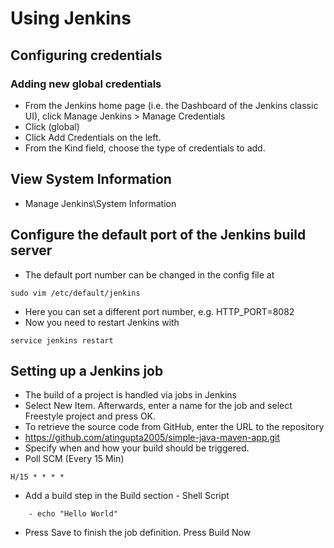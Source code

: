 # Using Jenkins

## Configuring credentials

### Adding new global credentials

 - From the Jenkins home page (i.e. the Dashboard of the Jenkins classic UI), click Manage Jenkins > Manage Credentials
 - Click (global)
 - Click Add Credentials on the left.
 - From the Kind field, choose the type of credentials to add.

## View System Information
 - Manage Jenkins\System Information

## Configure the default port of the Jenkins build server
  - The default port number can be changed in the config file at
 ```
 sudo vim /etc/default/jenkins
 ```
  - Here you can set a different port number, e.g. HTTP_PORT=8082
  - Now you need to restart Jenkins with
```
service jenkins restart
```

## Setting up a Jenkins job
 - The build of a project is handled via jobs in Jenkins
 - Select New Item. Afterwards, enter a name for the job and select Freestyle project and press OK.
 - To retrieve the source code from GitHub, enter the URL to the repository
  - https://github.com/atingupta2005/simple-java-maven-app.git
 - Specify when and how your build should be triggered.
  - Poll SCM (Every 15 Min)
```
H/15 * * * *
```
 - Add a build step in the Build section - Shell Script
```
    - echo "Hello World"
```
 - Press Save to finish the job definition. Press Build Now
